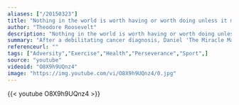 ```yaml
---
aliases: ["/20150323"]
title: "Nothing in the world is worth having or worth doing unless it means effort, pain, difficulty… I have never in my life envied a human being who led an easy life. I have envied a great many people who led difficult lives and led them well."
author: "Theodore Roosevelt"
description: "Nothing in the world is worth having or worth doing unless it means effort, pain, difficulty… I have never in my life envied a human being who led an easy life. I have envied a great many people who led difficult lives and led them well. - Theodore Roosevelt quotes from GetInspired365.com"
summary: "After a debilitating cancer diagnosis, Daniel 'The Miracle Man' Jacobs defied all the odds with not only his survival, but also his return to the ring. "
referenceurl: ""
tags: ["Adversity","Exercise","Health","Perseverance","Sport",]
source: "youtube"
videoid: "O8X9h9UQnz4"
image: "https://img.youtube.com/vi/O8X9h9UQnz4/0.jpg"
---
```


{{< youtube O8X9h9UQnz4 >}}
